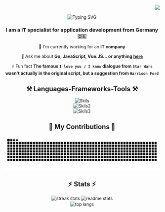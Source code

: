 <!--
**zandercodes/zandercodes** is a ✨ _special_ ✨ repository because its `README.md` (this file) appears on your GitHub profile.

Here are some ideas to get you started:

- 🔭 I’m currently working on ...
- 🌱 I’m currently learning ...
- 👯 I’m looking to collaborate on ...
- 🤔 I’m looking for help with ...
- 💬 Ask me about ...
- 📫 How to reach me: ...
- 😄 Pronouns: ...
- ⚡ Fun fact: ...
-->

<div align="center">

<img align="right" src="https://visitor-badge.laobi.icu/badge?page_id=zandercodes.zandercodes" /><br />

<p>
    <img src="https://readme-typing-svg.demolab.com?font=Source+Code+Pro&weight=700&size=35&duration=4000&pause=1000&color=36F740&center=true&width=500&height=70&lines=Hey+Guys!;I'm+ZanderCodes!;Welcome+to+my+GitHub!" alt="Typing SVG" />
</p>

### I am a IT specialist for application development from Germany 🇩🇪

🔭 I'm currently working for an **IT company**

💬 Ask me about **Go, JavaScript, Vue.JS... or anything [here](https://github.com/zandercodes/zandercodes/issues)**

⚡ Fun fact **The famous `I love you / I know` dialogue from `Star Wars` wasn't actually in the original script, but a suggestion from `Harrison Ford`**

## ⚒️ Languages-Frameworks-Tools ⚒️

![Skils](https://skillicons.dev/icons?i=docker,go,javascript,vuejs,vite,scss,html,css,tailwind)<br />
![Skils2](https://skillicons.dev/icons?i=vscode,github,gitlab,git,nodejs,bun,npm,yarn)<br />
![Skils3](https://skillicons.dev/icons?i=mysql,postgres,mongodb)

## 🐍 My Contributions 🐍

<picture>
  <source
    media="(prefers-color-scheme: dark)"
    srcset="https://raw.githubusercontent.com/zandercodes/zandercodes/output/github-contribution-grid-snake-dark.svg"
  />
  <source
    media="(prefers-color-scheme: light)"
    srcset="https://raw.githubusercontent.com/zandercodes/zandercodes/output/github-contribution-grid-snake.svg"
  />
  <img
    alt="github contribution grid snake animation"
    src="https://raw.githubusercontent.com/zandercodes/zandercodes/output/github-contribution-grid-snake.svg"
  />
</picture>

## ⚡ Stats ⚡

<img width=390 src="https://streak-stats.demolab.com/?user=zandercodes&count_private=true&theme=vue-dark&hide_border=true&border_radius=10&card_width=390&card_height=150" alt="streak stats"/>
<img width=390 src="https://github-readme-stats.vercel.app/api?username=zandercodes&count_private=true&show_icons=true&theme=vue-dark&rank_icon=github&hide_border=true&border_radius=10&card_height=160" alt="readme stats" />
<br />
<img width=325 align="center" src="https://github-readme-stats.vercel.app/api/top-langs/?username=zandercodes&hide=HTML&langs_count=8&layout=compact&theme=vue-dark&hide_border=true&border_radius=10&size_weight=0.5&count_weight=0.5&exclude_repo=github-readme-stats" alt="top langs" />

</div>
